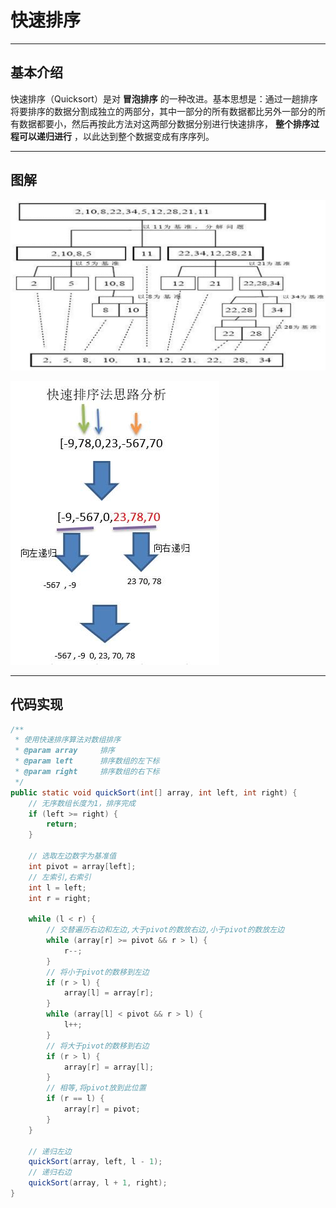 # 快速排序

---
## 基本介绍
快速排序（Quicksort）是对 **冒泡排序** 的一种改进。基本思想是：通过一趟排序将要排序的数据分割成独立的两部分，其中一部分的所有数据都比另外一部分的所有数据都要小，然后再按此方法对这两部分数据分别进行快速排序， **整个排序过程可以递归进行** ，以此达到整个数据变成有序序列。

---
## 图解
![quicksort-diagram](./assets/quicksort-diagram.jpg)

![quicksort-diagram2](./assets/quicksort-diagram2.jpg)

---
## 代码实现
```java
/**
 * 使用快速排序算法对数组排序
 * @param array		排序
 * @param left		排序数组的左下标
 * @param right		排序数组的右下标
 */
public static void quickSort(int[] array, int left, int right) {
	// 无序数组长度为1，排序完成
	if (left >= right) {
		return;
	}

	// 选取左边数字为基准值
	int pivot = array[left];
	// 左索引,右索引
	int l = left;
	int r = right;

	while (l < r) {
		// 交替遍历右边和左边,大于pivot的数放右边,小于pivot的数放左边
		while (array[r] >= pivot && r > l) {
			r--;
		}
		// 将小于pivot的数移到左边
		if (r > l) {
			array[l] = array[r];
		}
		while (array[l] < pivot && r > l) {
			l++;
		}
		// 将大于pivot的数移到右边
		if (r > l) {
			array[r] = array[l];
		}
		// 相等,将pivot放到此位置
		if (r == l) {
			array[r] = pivot;
		}
	}

	// 递归左边
	quickSort(array, left, l - 1);
	// 递归右边
	quickSort(array, l + 1, right);
}
```
